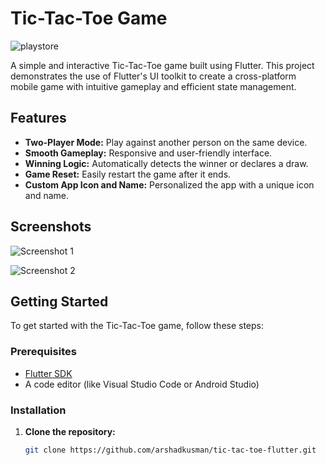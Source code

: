 # Tic-Tac-Toe Game

![playstore](https://github.com/user-attachments/assets/f135028c-a0f1-45ac-907a-bd509417b82e)


A simple and interactive Tic-Tac-Toe game built using Flutter. This project demonstrates the use of Flutter's UI toolkit to create a cross-platform mobile game with intuitive gameplay and efficient state management.

## Features

- **Two-Player Mode:** Play against another person on the same device.
- **Smooth Gameplay:** Responsive and user-friendly interface.
- **Winning Logic:** Automatically detects the winner or declares a draw.
- **Game Reset:** Easily restart the game after it ends.
- **Custom App Icon and Name:** Personalized the app with a unique icon and name.

## Screenshots


![Screenshot 1](https://github.com/user-attachments/assets/a3010224-41a0-4724-8d54-2b53e03eb3b3)

![Screenshot 2](https://github.com/user-attachments/assets/8eecdc4f-4c88-4bb6-b8b1-5ccf3af51d39)


## Getting Started

To get started with the Tic-Tac-Toe game, follow these steps:

### Prerequisites

- [Flutter SDK](https://flutter.dev/docs/get-started/install)
- A code editor (like Visual Studio Code or Android Studio)

### Installation

1. **Clone the repository:**

   ```bash
   git clone https://github.com/arshadkusman/tic-tac-toe-flutter.git
